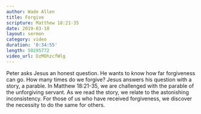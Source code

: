 ```yaml
---
author: Wade Allen
title: Forgive
scripture: Matthew 18:21-35
date: 2019-03-10
layout: sermon
category: video
duration: '0:34:55' 
length: 50295772
video_url: DzMOhzcfWlg
---
```


Peter asks Jesus an honest question. He wants to know how far forgiveness can go. How many times do we forgive? Jesus answers his question with a story, a parable. In Matthew 18:21-35, we are challenged with the parable of the unforgiving servant. As we read the story, we relate to the astonishing inconsistency. For those of us who have received forgiveness, we discover the necessity to do the same for others.
